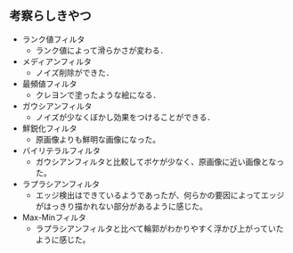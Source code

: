 ## 考察らしきやつ

* ランク値フィルタ
  * ランク値によって滑らかさが変わる．
* メディアンフィルタ
  * ノイズ削除ができた．
* 最頻値フィルタ
  * クレヨンで塗ったような絵になる．
* ガウシアンフィルタ
  * ノイズが少なくぼかし効果をつけることができる．
* 鮮鋭化フィルタ
  * 原画像よりも鮮明な画像になった。
* バイリテラルフィルタ
  * ガウシアンフィルタと比較してボケが少なく、原画像に近い画像となった。
* ラプラシアンフィルタ
  * エッジ検出はできているようであったが、何らかの要因によってエッジがはっきり描かれない部分があるように感じた。
* Max-Minフィルタ
  * ラプラシアンフィルタと比べて輪郭がわかりやすく浮かび上がっていたように感じた。
